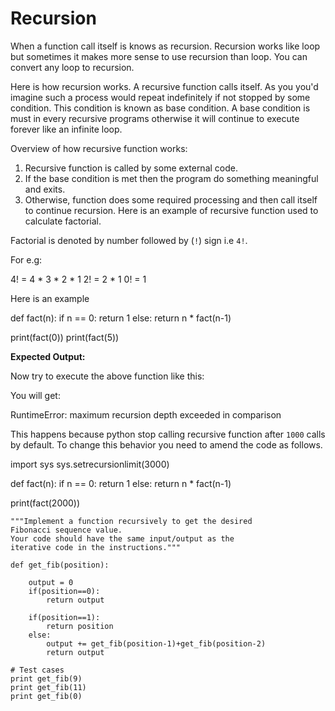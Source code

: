 # Recursion

When a function call itself is knows as recursion. Recursion works like loop but sometimes it makes more sense to use recursion than loop. You can convert any loop to recursion.

Here is how recursion works. A recursive function calls itself. As you you'd imagine such a process would repeat indefinitely if not stopped by some condition. This condition is known as base condition. A base condition is must in every recursive programs otherwise it will continue to execute forever like an infinite loop.

Overview of how recursive function works:

1. Recursive function is called by some external code.
2. If the base condition is met then the program do something meaningful and exits.
3. Otherwise, function does some required processing and then call itself to continue recursion. Here is an example of recursive function used to calculate factorial.

Factorial is denoted by number followed by \(`!`\) sign i.e `4!`.

For e.g:

4! = 4 \* 3 \* 2 \* 1 2! = 2 \* 1 0! = 1

Here is an example

def fact\(n\): if n \== 0: return 1 else: return n \* fact\(n-1\)

print\(fact\(0\)\) print\(fact\(5\)\)

**Expected Output:**

Now try to execute the above function like this:

You will get:

RuntimeError: maximum recursion depth exceeded in comparison

This happens because python stop calling recursive function after `1000` calls by default. To change this behavior you need to amend the code as follows.

import sys sys.setrecursionlimit\(3000\)

def fact\(n\): if n \== 0: return 1 else: return n \* fact\(n-1\)

print\(fact\(2000\)\)

```pythonthon
"""Implement a function recursively to get the desired
Fibonacci sequence value.
Your code should have the same input/output as the
iterative code in the instructions."""

def get_fib(position):

    output = 0
    if(position==0):
        return output

    if(position==1):
        return position
    else:
        output += get_fib(position-1)+get_fib(position-2)
        return output

# Test cases
print get_fib(9)
print get_fib(11)
print get_fib(0)

```



